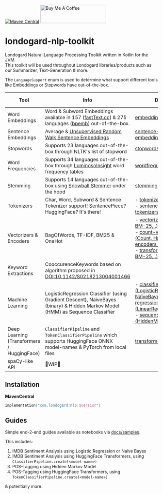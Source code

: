 [![Maven Central](https://img.shields.io/maven-central/v/com.londogard/nlp.svg?label=Maven%20Central)](https://search.maven.org/search?q=g:%22com.londogard%22%20AND%20a:%22nlp%22)
<a href="https://www.buymeacoffee.com/hlondogard" target="_blank"><img src="https://cdn.buymeacoffee.com/buttons/v2/default-green.png" alt="Buy Me A Coffee" style="height: 60px !important;width: 217px !important;" ></a>

# londogard-nlp-toolkit
Londogard Natural Language Processing Toolkit written in Kotlin for the JVM.  
This toolkit will be used throughout Londogard libraries/products such as our Summarizer, Text-Generation & more.

The `LanguageSupport` enum is used to determine what support different tools like Embeddings or Stopwords have out-of-the-box.

| Tool                                       | Info                                                                                                                                                                                                                            | Docs                                                                                                                                                                                                                                                                                                                                                                                                                                                                                                                                                                                                | Samples (Kotlin Notebook)                                                                                                                   |
|--------------------------------------------|---------------------------------------------------------------------------------------------------------------------------------------------------------------------------------------------------------------------------------|-----------------------------------------------------------------------------------------------------------------------------------------------------------------------------------------------------------------------------------------------------------------------------------------------------------------------------------------------------------------------------------------------------------------------------------------------------------------------------------------------------------------------------------------------------------------------------------------------------|---------------------------------------------------------------------------------------------------------------------------------------------|
| Word Embeddings                            | Word & Subword Embeddings available in 157 ([fastText.cc](https://fasttext.cc)) & 275 languages ([bpemb](https://bpemb.h-its.org/)) out-of-the-box.                                                                             | [embeddings](https://londogard.github.io/londogard-nlp-toolkit/nlp/com.londogard.nlp.embeddings/index.html)                                                                                                                                                                                                                                                                                                                                                                                                                                                                                         | [wordembeddings.ipynb](https://github.com/londogard/londogard-nlp-toolkit/blob/main/docs/samples/components/wordembeddings.ipynb)           |
| Sentence Embeddings                        | Average & [Unsupervised Random Walk Sentence Embeddings](https://aclanthology.org/W18-3012/)                                                                                                                                    | [sentence-embeddings](https://londogard.github.io/londogard-nlp-toolkit/nlp/com.londogard.nlp.embeddings.sentence/index.html)                                                                                                                                                                                                                                                                                                                                                                                                                                                                       | [sentence-embeddings.ipynb](https://github.com/londogard/londogard-nlp-toolkit/blob/main/docs/samples/components/sentence-embeddings.ipynb) |
| Stopwords                                  | Supports 23 languages out-of-the-box through NLTK's list of stopword                                                                                                                                                            | [stopwords](https://londogard.github.io/londogard-nlp-toolkit/nlp/com.londogard.nlp.stopwords/index.html)                                                                                                                                                                                                                                                                                                                                                                                                                                                                                           | [stopwords.ipynb](https://github.com/londogard/londogard-nlp-toolkit/blob/main/docs/samples/components/stopwords.ipynb)                     |
| Word Frequencies                           | Supports 34 languages out-of-the-box through [LuminosoInsight](https://github.com/LuminosoInsight/wordfreq/) word frequency tables                                                                                              | [wordfrequency](https://londogard.github.io/londogard-nlp-toolkit/nlp/com.londogard.nlp.wordfreq/index.html)                                                                                                                                                                                                                                                                                                                                                                                                                                                                                        | [wordfreq.ipynb](https://github.com/londogard/londogard-nlp-toolkit/blob/main/docs/samples/components/wordfreq.ipynb)                       | 
| Stemming                                   | Supports 14 languages out-of-the-box using [Snowball Stemmer](https://snowballstem.org/) under the hood                                                                                                                         | [stemming](https://londogard.github.io/londogard-nlp-toolkit/nlp/com.londogard.nlp.stemmer/index.html)                                                                                                                                                                                                                                                                                                                                                                                                                                                                                              | [stemmer.ipynb](https://github.com/londogard/londogard-nlp-toolkit/blob/main/docs/samples/components/stemmer.ipynb)                         |                           
| Tokenizers                                 | Char, Word, Subword & Sentence Tokenizer support! SentencePiece? HuggingFace? It's there!                                                                                                                                       | - [tokenizers](https://londogard.github.io/londogard-nlp-toolkit/nlp/com.londogard.nlp.tokenizer/index.html)<br/>- [sentence-tokenizers](https://londogard.github.io/londogard-nlp-toolkit/nlp/com.londogard.nlp.tokenizer.sentence/index.html)                                                                                                                                                                                                                                                                                                                                                            | [tokenizer.ipynb](https://github.com/londogard/londogard-nlp-toolkit/blob/main/docs/samples/components/tokenizers.ipynb)                    |
| Vectorizers & Encoders                     | BagOfWords, TF-IDF, BM25 & OneHot                                                                                                                                                                                               | - [vectorizers (TF-IDF, BM-25,..)](https://londogard.github.io/londogard-nlp-toolkit/nlp/com.londogard.nlp.meachinelearning.vectorizer/index.html)<br/>- [count-vectorizers (Count, Hash, ..)](https://londogard.github.io/londogard-nlp-toolkit/nlp/com.londogard.nlp.meachinelearning.vectorizer.count/index.html)<br/>[encoders (OneHot)](https://londogard.github.io/londogard-nlp-toolkit/nlp/com.londogard.nlp.meachinelearning.encoders/index.html)<br/>- [transforms (TF-IDF, BM-25,..)](https://londogard.github.io/londogard-nlp-toolkit/nlp/com.londogard.nlp.meachinelearning.transformers/index.html) | TODO                                                                                                                                        | 
| Keyword Extractions                        | CooccurenceKeywords based on algorithm proposed in [DOI:10.1142/S0218213004001466](https://www.researchgate.net/publication/2572200_Keyword_Extraction_from_a_Single_Document_using_Word_Co-occurrence_Statistical_Information) || [keywords.ipynb](https://github.com/londogard/londogard-nlp-toolkit/blob/main/docs/samples/components/keyword_extraction.ipynb)                                                                                                                                                                                                                                                                                                                                                                                                                                                                     |
| Machine Learning                           | LogisticRegression Classifier (using Gradient Descent), NaïveBayes (binary) & Hidden Markov Model (HMM) as Sequence Classifier                                                                                                  | - [classifiers (LogisticRegression, NaïveBayes)](https://londogard.github.io/londogard-nlp-toolkit/nlp/com.londogard.nlp.meachinelearning.predictors.classifiers/index.html)<br/>[regression (LinearRegression)](https://londogard.github.io/londogard-nlp-toolkit/nlp/com.londogard.nlp.meachinelearning.predictors.regression/index.html)<br/>- [sequence classifier (HiddenMarkovModel)](https://londogard.github.io/londogard-nlp-toolkit/nlp/com.londogard.nlp.meachinelearning.predictors.sequence/index.html)                                                                                          | See [e2e-examples](https://github.com/londogard/londogard-nlp-toolkit/tree/main/docs/samples/e2e)                                                                                                                            |
| Deep Learning (Transformers / HuggingFace) | `ClassifierPipeline` and `TokenClassifierPipeline` which supports HuggingFace ONNX model-names & PyTorch from local files                                                                                                       | [transformers](https://londogard.github.io/londogard-nlp-toolkit/nlp/com.londogard.nlp.meachinelearning.predictors.transformers/index.html)                                                                                                                                                                                                                                                                                                                                                                                                                                                         | See [e2e-examples](https://github.com/londogard/londogard-nlp-toolkit/tree/main/docs/samples/e2e)                                                                                                                            |
| spaCy-like API                             | 🚧WIP🚧                                                                                                                                                                                                                         |||

## Installation

**MavenCentral**  
```kotlin
implementation("com.londogard:nlp:$version")
```

## Guides

Simple end-2-end guides available as notebooks via [docs/samples](https://github.com/londogard/londogard-nlp-toolkit/tree/main/docs/samples/e2e).

This includes:
1. IMDB Sentiment Analysis using Logistic Regression or Naïve Bayes
2. IMDB Sentiment Analysis using HuggingFace Transformers, using `ClassifierPipeline.create(<model-name>)`
3. POS-Tagging using Hidden Markov Model
4. POS-Tagging using HuggingFace Transformers, using `TokenClassifierPipeline.create(<model-name>)`

& potentially more.
